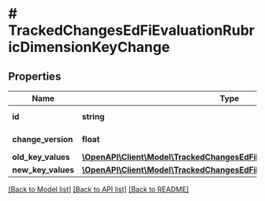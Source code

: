 # # TrackedChangesEdFiEvaluationRubricDimensionKeyChange

## Properties

Name | Type | Description | Notes
------------ | ------------- | ------------- | -------------
**id** | **string** | Resource identifier | [optional]
**change_version** | **float** | Change version | [optional]
**old_key_values** | [**\OpenAPI\Client\Model\TrackedChangesEdFiEvaluationRubricDimensionKey**](TrackedChangesEdFiEvaluationRubricDimensionKey.md) |  | [optional]
**new_key_values** | [**\OpenAPI\Client\Model\TrackedChangesEdFiEvaluationRubricDimensionKey**](TrackedChangesEdFiEvaluationRubricDimensionKey.md) |  | [optional]

[[Back to Model list]](../../README.md#models) [[Back to API list]](../../README.md#endpoints) [[Back to README]](../../README.md)

